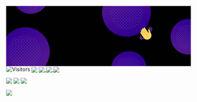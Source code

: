
<img align="center" src="https://raw.githubusercontent.com/allan-fk/allan-fk/main/assets/banner.gif"/>
<img alt="Visitors" src="https://komarev.com/ghpvc/?username=allan-fk&style=flat&labelColor=black&logo=github&label=PROFILE+VIEWS&color=29bf12"/>

<img align="center" src="https://raw.githubusercontent.com/allan-fk/allan-fk/main/assets/baner.gif"/>

<a href="https://github.com/allan-fk">
<img width="440" align="center" src="https://github-readme-stats.vercel.app/api?username=allan-fk&bg_color=30,7F00FF,e100ff&title_color=fff&text_color=fff">
</a>
<a href="https://github.com/KarthikNayak024/github-readme-stats">
<img align="center" src="https://github-readme-stats.anuraghazra1.vercel.app/api/top-langs/?username=allan-fk&layout=compact&bg_color=30,7F00FF,e100ff&title_color=fff&text_color=fff"" />
<img align="center" src="https://github-readme-stats.vercel.app/api/wakatime?username=allanfk&bg_color=30,7F00FF,e100ff&title_color=fff&text_color=fff"" />
</a>
</br>

[<img src="https://img.shields.io/badge/LinkedIn-allan--fk-informational?style=for-the-badge&labelColor=7F00FF&logoColor=0077b5&&color=E100FF"/>][linkedin]
[<img src="https://img.shields.io/badge/Twitter-@Allan_FK-informational?style=for-the-badge&labelColor=7F00FF&logoColor=1DA1F2&color=E100FF"/>][twitter]
[<img src="https://img.shields.io/badge/Mail-allankleinpro@gmail.com-informational?style=for-the-badge&labelColor=7F00FF&logoColor=d14836&color=E100FF"/>][gmail]

[linkedin]: https://www.linkedin.com/in/allan-fk
[gmail]: mailto:allankleinpro@gmail.com "Lets connect through email"
[twitter]: https://twitter.com/Allan_FK

![](https://hit.yhype.halp.im/github/profile?user_id=32438040)
